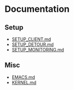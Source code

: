 Documentation
=============

Setup
-----

- [SETUP_CLIENT.md](SETUP_CLIENT.md)
- [SETUP_DETOUR.md](SETUP_DETOUR.md)
- [SETUP_MONITORING.md](SETUP_MONITORING.md)

Misc
----

- [EMACS.md](EMACS.md)
- [KERNEL.md](KERNEL.md)
